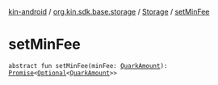 [kin-android](../../index.md) / [org.kin.sdk.base.storage](../index.md) / [Storage](index.md) / [setMinFee](./set-min-fee.md)

# setMinFee

`abstract fun setMinFee(minFee: `[`QuarkAmount`](../../org.kin.sdk.base.models/-quark-amount/index.md)`): `[`Promise`](../../org.kin.sdk.base.tools/-promise/index.md)`<`[`Optional`](../../org.kin.sdk.base.tools/-optional/index.md)`<`[`QuarkAmount`](../../org.kin.sdk.base.models/-quark-amount/index.md)`>>`